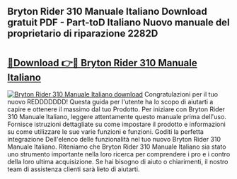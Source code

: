 ## Bryton Rider 310 Manuale Italiano Download gratuit PDF - Part-toD Italiano Nuovo manuale del proprietario di riparazione 2282D

# <h2><a href="http://dfeazbc.blite.top/?on=Bryton+Rider+310+Manuale+Italiano">🔗Download 👉🔴 Bryton Rider 310 Manuale Italiano</a></h2>

[![Bryton Rider 310 Manuale Italiano download](https://i.imgur.com/lujVjoI.png)](http://dfeazbc.blite.top/?on=Bryton+Rider+310+Manuale+Italiano)
Congratulazioni per il tuo nuovo REDDDDDDD! Questa guida per l'utente ha lo scopo di aiutarti a capire e ottenere il massimo dal tuo Prodotto. Per iniziare con Bryton Rider 310 Manuale Italiano, leggere attentamente questo manuale prima dell'uso. Fornisce istruzioni dettagliate su come impostare il prodotto e informazioni su come utilizzare le sue varie funzioni e funzioni. Goditi la perfetta integrazione Dell'elenco delle funzionalità nel tuo nuovo Bryton Rider 310 Manuale Italiano. Riteniamo che Bryton Rider 310 Manuale Italiano sia stato uno strumento importante nella loro ricerca per comprendere i pro e i contro della loro ultima acquisizione. Se hai bisogno di aiuto o chiarimenti, il nostro team di assistenza clienti sarà lieto di aiutarti.
